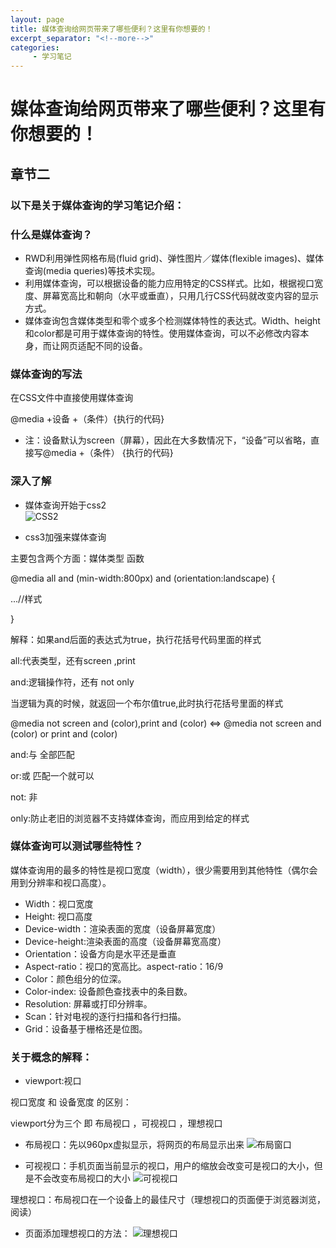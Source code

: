 ```yaml
---
layout: page
title: 媒体查询给网页带来了哪些便利？这里有你想要的！
excerpt_separator: "<!--more-->"
categories:
     - 学习笔记
---
```


# 媒体查询给网页带来了哪些便利？这里有你想要的！
## 章节二
### 以下是关于媒体查询的学习笔记介绍：
<!--more-->
### 什么是媒体查询？
* RWD利用弹性网格布局(fluid grid)、弹性图片／媒体(flexible images)、媒体查询(media queries)等技术实现。
* 利用媒体查询，可以根据设备的能力应用特定的CSS样式。比如，根据视口宽度、屏幕宽高比和朝向（水平或垂直），只用几行CSS代码就改变内容的显示方式。
* 媒体查询包含媒体类型和零个或多个检测媒体特性的表达式。Width、height和color都是可用于媒体查询的特性。使用媒体查询，可以不必修改内容本身，而让网页适配不同的设备。

### 媒体查询的写法
在CSS文件中直接使用媒体查询

@media +设备 +（条件）{执行的代码}

* 注：设备默认为screen（屏幕），因此在大多数情况下，“设备”可以省略，直接写@media  +（条件） {执行的代码}

### 深入了解

* 媒体查询开始于css2  
![CSS2](https://img2018.cnblogs.com/blog/1437728/201810/1437728-20181013233541111-1438230488.png)

* css3加强来媒体查询

主要包含两个方面：媒体类型  函数

@media all and (min-width:800px) and (orientation:landscape) {

...//样式

}

解释：如果and后面的表达式为true，执行花括号代码里面的样式

all:代表类型，还有screen ,print

and:逻辑操作符，还有 not only

当逻辑为真的时候，就返回一个布尔值true,此时执行花括号里面的样式

@media not screen and (color),print and (color)   <=>  @media not screen and (color) or print and (color)

and:与   全部匹配

or:或 匹配一个就可以

not: 非

only:防止老旧的浏览器不支持媒体查询，而应用到给定的样式

### 媒体查询可以测试哪些特性？ 
媒体查询用的最多的特性是视口宽度（width），很少需要用到其他特性（偶尔会用到分辨率和视口高度）。
* Width：视口宽度
* Height: 视口高度
* Device-width：渲染表面的宽度（设备屏幕宽度）
* Device-height:渲染表面的高度（设备屏幕宽高度）
* Orientation：设备方向是水平还是垂直
* Aspect-ratio：视口的宽高比。aspect-ratio：16/9
* Color：颜色组分的位深。
* Color-index: 设备颜色查找表中的条目数。
* Resolution: 屏幕或打印分辨率。
* Scan：针对电视的逐行扫描和各行扫描。
* Grid：设备基于栅格还是位图。

### 关于概念的解释：
* viewport:视口

视口宽度 和 设备宽度 的区别：

viewport分为三个 即 布局视口 ，可视视口 ，理想视口

* 布局视口：先以960px虚拟显示，将网页的布局显示出来
![布局窗口](https://img2018.cnblogs.com/blog/1437728/201810/1437728-20181014001404887-273813740.png)

* 可视视口：手机页面当前显示的视口，用户的缩放会改变可是视口的大小，但是不会改变布局视口的大小
![可视视口](https://img2018.cnblogs.com/blog/1437728/201810/1437728-20181014001800712-979626844.png)

理想视口：布局视口在一个设备上的最佳尺寸（理想视口的页面便于浏览器浏览，阅读）

* 页面添加理想视口的方法：<meta name='viewport'  content='width=device-width' />
![理想视口](https://img2018.cnblogs.com/blog/1437728/201810/1437728-20181014002709397-206724394.png)
